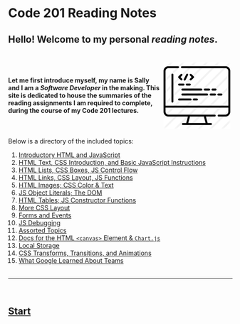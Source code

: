 # **Code 201 Reading Notes**

## Hello! Welcome to my personal *reading notes*. 

<br>
<img style='float:right; padding:5px;' src="p1.png" width=150px alt='PC image'> <br>

#### Let me first introduce myself, my name is **Sally** and I am a *Software Developer* in the making. This site is dedicated to house the summaries of the reading assignments I am required to complete, during the course of my **Code 201** lectures. 




<br><br>
Below is a directory of the included topics: 


1. [Introductory HTML and JavaScript]()
1. [HTML Text, CSS Introduction, and Basic JavaScript Instructions]()
1. [HTML Lists, CSS Boxes, JS Control Flow]()
1. [HTML Links, CSS Layout, JS Functions]()
1. [HTML Images; CSS Color & Text]()
1. [JS Object Literals; The DOM]()
1. [HTML Tables; JS Constructor Functions]()
1. [More CSS Layout]()
1. [Forms and Events]()
1. [JS Debugging]()
1. [Assorted Topics]()
1. [Docs for the HTML `<canvas>` Element & `Chart.js`]()
1. [Local Storage]()
1. [CSS Transforms, Transitions, and Animations]() 
1. [What Google Learned About Teams]()
<br><br>

***

<br>

## [Start]()


